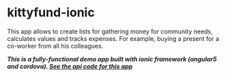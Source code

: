# kittyfund-ionic

This app allows to create lists for gathering money for community needs, calculates values and tracks expenses.
For example, buying a present for a co-worker from all his colleagues.

***This is a fully-functional demo app built with ionic framework (angular5 and cordova). [See the api code for this app][1]***

[1]: https://github.com/sr9yar/kittyfund-api
